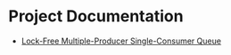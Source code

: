 Project Documentation
=====================

- [Lock-Free Multiple-Producer Single-Consumer Queue](mpscq/)
